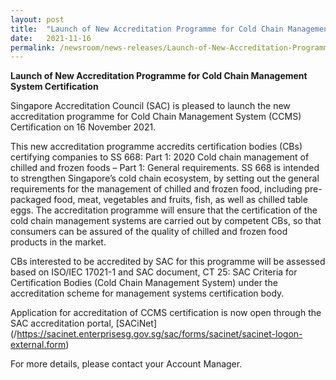 ```yaml
---
layout: post
title:  "Launch of New Accreditation Programme for Cold Chain Management System Certification"
date:   2021-11-16
permalink: /newsroom/news-releases/Launch-of-New-Accreditation-Programme-for-Cold-Chain-Management-System-Certification
---
```


**Launch of New Accreditation Programme for Cold Chain Management System Certification**

Singapore Accreditation Council (SAC) is pleased to launch the new accreditation programme for Cold Chain Management System (CCMS) Certification on 16 November 2021. 

This new accreditation programme accredits certification bodies (CBs) certifying companies to SS 668: Part 1: 2020 Cold chain management of chilled and frozen foods – Part 1: General requirements. SS 668 is intended to strengthen Singapore’s cold chain ecosystem, by setting out the general requirements for the management of chilled and frozen food, including pre-packaged food, meat, vegetables and fruits, fish, as well as chilled table eggs. The accreditation programme will ensure that the certification of the cold chain management systems are carried out by competent CBs, so that consumers can be assured of the quality of chilled and frozen food products in the market.

CBs interested to be accredited by SAC for this programme will be assessed based on ISO/IEC 17021-1 and SAC document, CT 25: SAC Criteria for Certification Bodies (Cold Chain Management System) under the accreditation scheme for management systems certification body.

Application for accreditation of CCMS certification is now open through the SAC accreditation portal, [SACiNet]
(/https://sacinet.enterprisesg.gov.sg/sac/forms/sacinet/sacinet-logon-external.form)

For more details, please contact your Account Manager.


